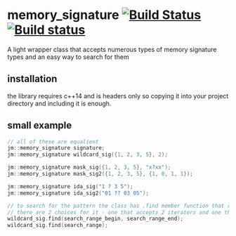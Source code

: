 # memory_signature [![Build Status](https://travis-ci.org/JustasMasiulis/memory_signature.svg?branch=master)](https://travis-ci.org/JustasMasiulis/memory_signature) [![Build status](https://ci.appveyor.com/api/projects/status/fa5krpuii0s5535i?svg=true)](https://ci.appveyor.com/project/JustasMasiulis/memory-signature)
A light wrapper class that accepts numerous types of memory signature types and an easy way to search for them

## installation
the library requires c++14 and is headers only so copying it into your project directory and including it is enough.

## small example
```c++
// all of these are equalient
jm::memory_signature signature;
jm::memory_signature wildcard_sig({1, 2, 3, 5}, 2);

jm::memory_signature mask_sig({1, 2, 3, 5}, "x?xx");
jm::memory_signature mask_sig2({1, 2, 3, 5}, {1, 0, 1, 1});

jm::memory_signature ida_sig("1 ? 3 5");
jm::memory_signature ida_sig2("01 ?? 03 05");

// to search for the pattern the class has .find member function that returns iterator to the first occurence.
// there are 2 choices for it - one that accepts 2 iterators and one that accepts a container / range.
wildcard_sig.find(search_range_begin, search_range_end);
wildcard_sig.find(search_range);
```
